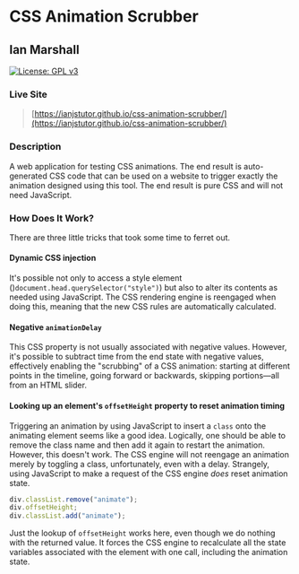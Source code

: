 # CSS Animation Scrubber

## Ian Marshall

[![License: GPL v3](https://img.shields.io/badge/License-GPLv3-blue.svg)](https://www.gnu.org/licenses/gpl-3.0)

### Live Site

> [https://ianjstutor.github.io/css-animation-scrubber/](https://ianjstutor.github.io/css-animation-scrubber/)

### Description

A web application for testing CSS animations. The end result is auto-generated CSS code that can be used on a website to trigger exactly the animation designed using this tool. The end result is pure CSS and will not need JavaScript.

### How Does It Work?

There are three little tricks that took some time to ferret out.

#### Dynamic CSS injection

It's possible not only to access a style element ()<code>document.head.querySelector("style")</code>) but also to alter its contents as needed using JavaScript. The CSS rendering engine is reengaged when doing this, meaning that the new CSS rules are automatically calculated.

#### Negative <code>animationDelay</code>

This CSS property is not usually associated with negative values. However, it's possible to subtract time from the end state with negative values, effectively enabling the "scrubbing" of a CSS animation: starting at different points in the timeline, going forward or backwards, skipping portions&mdash;all from an HTML slider.

#### Looking up an element's <code>offsetHeight</code> property to reset animation timing

Triggering an animation by using JavaScript to insert a <code>class</code> onto the animating element seems like a good idea. Logically, one should be able to remove the class name and then add it again to restart the animation. However, this doesn't work. The CSS engine will not reengage an animation merely by toggling a class, unfortunately, even with a delay. Strangely, using JavaScript to make a request of the CSS engine *does* reset animation state.

```js
div.classList.remove("animate");
div.offsetHeight;
div.classList.add("animate");
```

Just the lookup of <code>offsetHeight</code> works here, even though we do nothing with the returned value. It forces the CSS engine to recalculate all the state variables associated with the element with one call, including the animation state.
